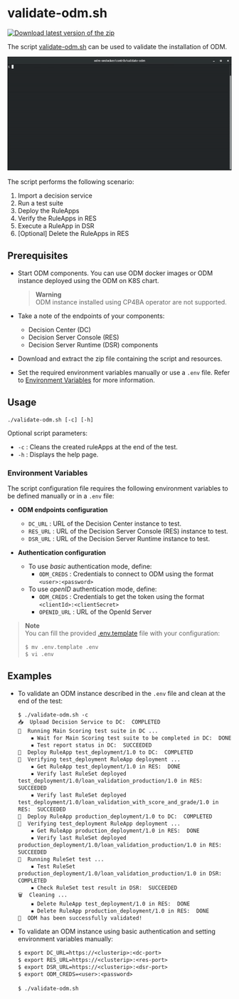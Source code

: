 # validate-odm.sh

[![Download latest version of the zip](https://img.shields.io/badge/-Download%20zip-blue?style=for-the-badge&logo=data:image/svg+xml;base64,PHN2ZyB4bWxucz0iaHR0cDovL3d3dy53My5vcmcvMjAwMC9zdmciIGhlaWdodD0iMjQiIHdpZHRoPSIyNCI+PHBhdGggZD0iTTUuOTc1IDIwLjA1cS0uOSAwLTEuNTI1LS42MjUtLjYyNS0uNjI1LS42MjUtMS41MjV2LTMuMzI1aDIuMTVWMTcuOUgxOHYtMy4zMjVoMi4xNVYxNy45cTAgLjktLjYyNSAxLjUyNS0uNjI1LjYyNS0xLjUyNS42MjVaTTEyIDE1Ljc3NSA2LjkyNSAxMC43bDEuNS0xLjUgMi41IDIuNXYtOGgyLjE1djhsMi41LTIuNSAxLjUgMS41WiIgZmlsbD0iI0ZGRkZGRiIvPjwvc3ZnPgo=)](https://github.com/DecisionsDev/odm-ondocker/releases/latest/download/validate-odm-script.zip)
<!-- WARNING: Do not modify the link -->
<!-- The url is automatically updated by the publish.yml workflow -->

The script [validate-odm.sh](./validate-odm.sh) can be used to validate the installation of ODM.

![Script Logs](images/script-logs.gif)

The script performs the following scenario:
1. Import a decision service
2. Run a test suite
3. Deploy the RuleApps
4. Verify the RuleApps in RES
5. Execute a RuleApp in DSR
6. [Optional] Delete the RuleApps in RES

## Prerequisites

- Start ODM components.
  You can use ODM docker images or ODM instance deployed using the ODM on K8S chart.
  > **Warning**  
  > ODM instance installed using CP4BA operator are not supported.

- Take a note of the endpoints of your components:
  - Decision Center (DC)
  - Decision Server Console (RES)
  - Decision Server Runtime (DSR) components
- Download and extract the zip file containing the script and resources.
- Set the required environment variables manually or use a `.env` file.
  Refer to [Environment Variables](#Environment-Variables) for more information.

## Usage

```
./validate-odm.sh [-c] [-h]
```

Optional script parameters:
- `-c` :  Cleans the created ruleApps at the end of the test.
- `-h` :  Displays the help page.

### Environment Variables

The script configuration file requires the following environment variables to be defined manually or in a `.env` file:

* **ODM endpoints configuration**
  - `DC_URL`  : URL of the Decision Center instance to test.
  - `RES_URL` : URL of the Decision Server Console (RES) instance to test.
  - `DSR_URL` : URL of the Decision Server Runtime instance to test.

* **Authentication configuration**
  - To use *basic* authentication mode, define:
    - `ODM_CREDS` : Credentials to connect to ODM using the format `<user>:<password>`
  - To use *openID* authentication mode, define:
    - `ODM_CREDS` : Credentials to get the token using the format `<clientId>:<clientSecret>`
    - `OPENID_URL` : URL of the OpenId Server

> **Note**  
> You can fill the provided [.env.template](./.env.template) file with your configuration:
> ```
> $ mv .env.template .env
> $ vi .env
> ```

## Examples

* To validate an ODM instance described in the `.env` file and clean at the end of the test:
  ```
  $ ./validate-odm.sh -c
  📥  Upload Decision Service to DC:  COMPLETED
  🧪  Running Main Scoring test suite in DC ...  
      ▪ Wait for Main Scoring test suite to be completed in DC:  DONE
      ▪ Test report status in DC:  SUCCEEDED
  🚀  Deploy RuleApp test_deployment/1.0 to DC:  COMPLETED
  🔎  Verifying test_deployment RuleApp deployment ...
      ▪ Get RuleApp test_deployment/1.0 in RES:  DONE
      ▪ Verify last RuleSet deployed test_deployment/1.0/loan_validation_production/1.0 in RES:  SUCCEEDED
      ▪ Verify last RuleSet deployed test_deployment/1.0/loan_validation_with_score_and_grade/1.0 in RES:  SUCCEEDED
  🚀  Deploy RuleApp production_deployment/1.0 to DC:  COMPLETED
  🔎  Verifying test_deployment RuleApp deployment ...
      ▪ Get RuleApp production_deployment/1.0 in RES:  DONE
      ▪ Verify last RuleSet deployed production_deployment/1.0/loan_validation_production/1.0 in RES:  SUCCEEDED
  🧪  Running RuleSet test ...
      ▪ Test RuleSet production_deployment/1.0/loan_validation_production/1.0 in DSR:  COMPLETED
      ▪ Check RuleSet test result in DSR:  SUCCEEDED
  🗑️  Cleaning ...
      ▪ Delete RuleApp test_deployment/1.0 in RES:  DONE
      ▪ Delete RuleApp production_deployment/1.0 in RES:  DONE
  🎉  ODM has been successfully validated!
  ```

* To validate an ODM instance using basic authentication and setting environment variables manually:
  ```
  $ export DC_URL=https://<clusterip>:<dc-port>
  $ export RES_URL=https://<clusterip>:<res-port>
  $ export DSR_URL=https://<clusterip>:<dsr-port>
  $ export ODM_CREDS=<user>:<password>

  $ ./validate-odm.sh
  ```
